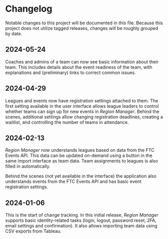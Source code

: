 # Changelog

Notable changes to this project will be documented in this file.
Because this project does not utilize tagged releases, changes will be roughly grouped by date.

## 2024-05-24

Coaches and admins of a team can now see basic information about their team.
This includes details about the event readiness of the team, with explanations and (preliminary) links to correct common issues.

## 2024-04-29

Leagues and events now have registration settings attached to them.
The first setting available in the user interface allows league leaders to control whether teams can sign up for new events in _Region Manager_.
Behind the scenes, additional settings allow changing registration deadlines, creating a waitlist, and controlling the number of teams in attendance.

## 2024-02-13

_Region Manager_ now understands leagues based on data from the FTC Events API.
This data can be updated on-demand using a button in the same import interface as team data.
Team assignments to leagues is also filled in automatically.

Behind the scenes (not yet available in the interface) the application also understands events from the FTC Events API and has basic event registration settings.

## 2024-01-06

This is the start of change tracking.
In this initial release, _Region Manager_ supports basic identity-related tasks (login, logout, password reset, 2FA, email settings and confirmation).
It also allows importing team data using CSV exports from Tableau.
